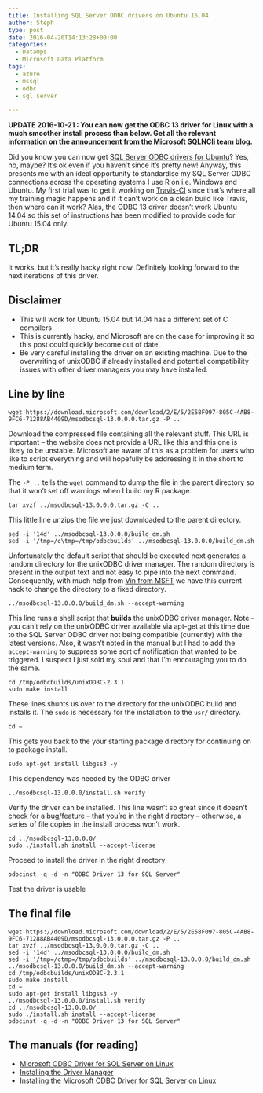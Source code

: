 ```yaml
---
title: Installing SQL Server ODBC drivers on Ubuntu 15.04
author: Steph
type: post
date: 2016-04-20T14:13:28+00:00
categories:
  - DataOps
  - Microsoft Data Platform
tags:
  - azure
  - mssql
  - odbc
  - sql server

---
```

**UPDATE 2016-10-21 : You can now get the ODBC 13 driver for Linux with a much smoother install process than below. Get all the relevant information on [the announcement from the Microsoft SQLNCli team blog][1].**

Did you know you can now get [SQL Server ODBC drivers for Ubuntu][2]? Yes, no, maybe? It&#8217;s ok even if you haven&#8217;t since it&#8217;s pretty new! Anyway, this presents me with an ideal opportunity to standardise my SQL Server ODBC connections across the operating systems I use R on i.e. Windows and Ubuntu. My first trial was to get it working on [Travis-CI][3] since that&#8217;s where all my training magic happens and if it can&#8217;t work on a clean build like Travis, then where can it work? Alas, the ODBC 13 driver doesn&#8217;t work Ubuntu 14.04 so this set of instructions has been modified to provide code for Ubuntu 15.04 only.

## TL;DR

It works, but it&#8217;s really hacky right now. Definitely looking forward to the next iterations of this driver.

## Disclaimer

  * This will work for Ubuntu 15.04 but 14.04 has a different set of C compilers
  * This is currently hacky, and Microsoft are on the case for improving it so this post could quickly become out of date.
  * Be very careful installing the driver on an existing machine. Due to the overwriting of unixODBC if already installed and potential compatibility issues with other driver managers you may have installed.

<!--more-->

## Line by line

    wget https://download.microsoft.com/download/2/E/5/2E58F097-805C-4AB8-9FC6-71288AB4409D/msodbcsql-13.0.0.0.tar.gz -P ..
    

Download the compressed file containing all the relevant stuff. This URL is important &#8211; the website does not provide a URL like this and this one is likely to be unstable. Microsoft are aware of this as a problem for users who like to script everything and will hopefully be addressing it in the short to medium term.

The `-P ..` tells the `wget` command to dump the file in the parent directory so that it won&#8217;t set off warnings when I build my R package.

    tar xvzf ../msodbcsql-13.0.0.0.tar.gz -C ..
    

This little line unzips the file we just downloaded to the parent directory.

    sed -i '14d' ../msodbcsql-13.0.0.0/build_dm.sh
    sed -i '/tmp=/c\tmp=/tmp/odbcbuilds' ../msodbcsql-13.0.0.0/build_dm.sh
    

Unfortunately the default script that should be executed next generates a random directory for the unixODBC driver manager. The random directory is present in the output text and not easy to pipe into the next command. Consequently, with much help from [Vin from MSFT][4] we have this current hack to change the directory to a fixed directory.

    ../msodbcsql-13.0.0.0/build_dm.sh --accept-warning
    

This line runs a shell script that **builds** the unixODBC driver manager. Note &#8211; you can&#8217;t rely on the unixODBC driver available via apt-get at this time due to the SQL Server ODBC driver not being compatible (currently) with the latest versions. Also, it wasn&#8217;t noted in the manual but I had to add the `--accept-warning` to suppress some sort of notification that wanted to be triggered. I suspect I just sold my soul and that I&#8217;m encouraging you to do the same.

    cd /tmp/odbcbuilds/unixODBC-2.3.1
    sudo make install
    

These lines shunts us over to the directory for the unixODBC build and installs it. The `sudo` is necessary for the installation to the `usr/` directory.

    cd ~
    

This gets you back to the your starting package directory for continuing on to package install.

    sudo apt-get install libgss3 -y
    

This dependency was needed by the ODBC driver

    ../msodbcsql-13.0.0.0/install.sh verify
    

Verify the driver can be installed. This line wasn&#8217;t so great since it doesn&#8217;t check for a bug/feature &#8211; that you&#8217;re in the right directory &#8211; otherwise, a series of file copies in the install process won&#8217;t work.

    cd ../msodbcsql-13.0.0.0/
    sudo ./install.sh install --accept-license
    

Proceed to install the driver in the right directory

    odbcinst -q -d -n "ODBC Driver 13 for SQL Server"
    

Test the driver is usable

## The final file

    wget https://download.microsoft.com/download/2/E/5/2E58F097-805C-4AB8-9FC6-71288AB4409D/msodbcsql-13.0.0.0.tar.gz -P ..
    tar xvzf ../msodbcsql-13.0.0.0.tar.gz -C ..
    sed -i '14d' ../msodbcsql-13.0.0.0/build_dm.sh
    sed -i '/tmp=/ctmp=/tmp/odbcbuilds' ../msodbcsql-13.0.0.0/build_dm.sh
    ../msodbcsql-13.0.0.0/build_dm.sh --accept-warning
    cd /tmp/odbcbuilds/unixODBC-2.3.1
    sudo make install
    cd ~
    sudo apt-get install libgss3 -y
    ../msodbcsql-13.0.0.0/install.sh verify
    cd ../msodbcsql-13.0.0.0/
    sudo ./install.sh install --accept-license
    odbcinst -q -d -n "ODBC Driver 13 for SQL Server"
    

## The manuals (for reading)

  * [Microsoft ODBC Driver for SQL Server on Linux][5]
  * [Installing the Driver Manager][6]
  * [Installing the Microsoft ODBC Driver for SQL Server on Linux][7]

 [1]: https://blogs.msdn.microsoft.com/sqlnativeclient/2016/10/20/odbc-driver-13-0-for-linux-released/
 [2]: https://www.microsoft.com/en-gb/server-cloud/sql-server-on-linux.aspx
 [3]: https://travis-ci.org
 [4]: https://www.linkedin.com/in/vinson-yu-91475339
 [5]: https://msdn.microsoft.com/en-us/library/hh568451(v=sql.110).aspx
 [6]: https://msdn.microsoft.com/en-us/library/hh568449(v=sql.110).aspx
 [7]: https://msdn.microsoft.com/en-us/library/hh568454(v=sql.110).aspx